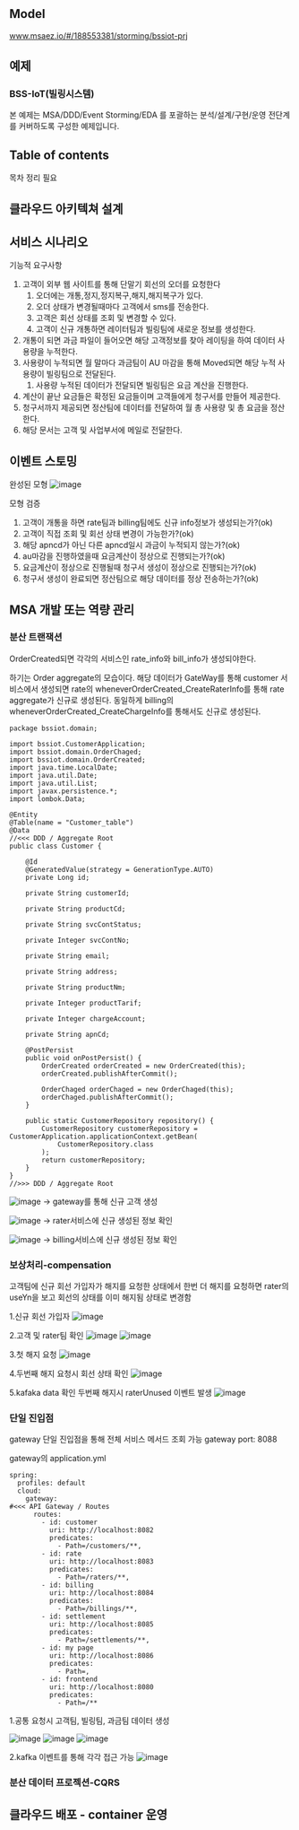 # 

## Model
www.msaez.io/#/188553381/storming/bssiot-prj

## 예제
### BSS-IoT(빌링시스템)

본 예제는 MSA/DDD/Event Storming/EDA 를 포괄하는 분석/설계/구현/운영 전단계를 커버하도록 구성한 예제입니다.

## Table of contents

목차 정리 필요

## 클라우드 아키텍쳐 설계


## 서비스 시나리오

기능적 요구사항
1. 고객이 외부 웹 사이트를 통해 단말기 회선의 오더를 요청한다
    1. 오더에는 개통,정지,정지복구,해지,해지복구가 있다.
    1. 오더 상태가 변경될때마다 고객에서 sms를 전송한다.
    1. 고객은 회선 상태를 조회 및 변경할 수 있다.
    1. 고객이 신규 개통하면 레이터팀과 빌링팀에 새로운 정보를 생성한다. 
2. 개통이 되면 과금 파일이 들어오면 해당 고객정보를 찾아 레이팅을 하여 데이터 사용량을 누적한다.
3. 사용량이 누적되면 월 말마다 과금팀이 AU 마감을 통해 Moved되면 해당 누적 사용량이 빌링팀으로 전달된다.
    1. 사용량 누적된 데이터가 전달되면 빌링팀은 요금 계산을 진행한다. 
4. 계산이 끝난 요금들은 확정된 요금들이며 고객들에게 청구서를 만들어 제공한다.
5. 청구서까지 제공되면 정산팀에 데이터를 전달하여 월 총 사용량 및 총 요금을 정산한다.
6. 해당 문서는 고객 및 사업부서에 메일로 전달한다.


## 이벤트 스토밍 

완성된 모형
![image](https://github.com/newbietop/bssiot/blob/main/%EC%9D%B4%EB%B2%A4%ED%8A%B8%20%EC%8A%A4%ED%86%A0%EB%B0%8D1.PNG)

모형 검증
1. 고객이 개통을 하면 rate팀과 billing팀에도 신규 info정보가 생성되는가?(ok)
2. 고객이 직접 조회 및 회선 상태 변경이 가능한가?(ok)
3. 해당 apncd가 아닌 다른 apncd일시 과금이 누적되지 않는가?(ok)
4. au마감을 진행하였을때 요금계산이 정상으로 진행되는가?(ok)
5. 요금계산이 정상으로 진행될때 청구서 생성이 정상으로 진행되는가?(ok)
6. 청구서 생성이 완료되면 정산팀으로 해당 데이터를 정상 전송하는가?(ok)


## MSA 개발 또는 역량 관리
### 분산 트랜잭션
OrderCreated되면 각각의 서비스인  rate_info와 bill_info가 생성되야한다.

하기는  Order aggregate의 모습이다. 해당 데이터가 GateWay를 통해 customer 서비스에서 생성되면 rate의 wheneverOrderCreated_CreateRaterInfo를 통해 rate aggregate가 신규로 생성된다.
동일하게 billing의 wheneverOrderCreated_CreateChargeInfo를 통해서도 신규로 생성된다.
```
package bssiot.domain;

import bssiot.CustomerApplication;
import bssiot.domain.OrderChaged;
import bssiot.domain.OrderCreated;
import java.time.LocalDate;
import java.util.Date;
import java.util.List;
import javax.persistence.*;
import lombok.Data;

@Entity
@Table(name = "Customer_table")
@Data
//<<< DDD / Aggregate Root
public class Customer {

    @Id
    @GeneratedValue(strategy = GenerationType.AUTO)
    private Long id;

    private String customerId;

    private String productCd;

    private String svcContStatus;

    private Integer svcContNo;

    private String email;

    private String address;

    private String productNm;

    private Integer productTarif;

    private Integer chargeAccount;

    private String apnCd;

    @PostPersist
    public void onPostPersist() {
        OrderCreated orderCreated = new OrderCreated(this);
        orderCreated.publishAfterCommit();

        OrderChaged orderChaged = new OrderChaged(this);
        orderChaged.publishAfterCommit();
    }

    public static CustomerRepository repository() {
        CustomerRepository customerRepository = CustomerApplication.applicationContext.getBean(
            CustomerRepository.class
        );
        return customerRepository;
    }
}
//>>> DDD / Aggregate Root

```
![image](https://github.com/newbietop/bssiot/blob/main/saga%201.PNG) 
-> gateway를 통해 신규 고객 생성

![image](https://github.com/newbietop/bssiot/blob/main/saga2.PNG) 
-> rater서비스에 신규 생성된 정보 확인

![image](https://github.com/newbietop/bssiot/blob/main/saga3.PNG) 
-> billing서비스에 신규 생성된 정보 확인

### 보상처리-compensation

고객팀에 신규 회선 가입자가 해지를 요청한 상태에서 한번 더 해지를 요청하면 rater의 useYn을 보고 회선의 상태를 이미 해지됨 상태로 변경함

1.신규 회선 가입자
![image](https://github.com/newbietop/bssiot/blob/main/%EB%B3%B4%EC%83%81%EC%B2%98%EB%A6%AC1.PNG)

2.고객 및 rater팀 확인
![image](https://github.com/newbietop/bssiot/blob/main/%EB%B3%B4%EC%83%81%EC%B2%98%EB%A6%AC2.PNG)
![image](https://github.com/newbietop/bssiot/blob/main/%EB%B3%B4%EC%83%81%EC%B2%98%EB%A6%AC3.PNG)

3.첫 해지 요청
![image](https://github.com/newbietop/bssiot/blob/main/%EB%B3%B4%EC%83%81%EC%B2%98%EB%A6%AC4.PNG)

4.두번째 해지 요청시 회선 상태 확인
![image](https://github.com/newbietop/bssiot/blob/main/%EB%B3%B4%EC%83%81%EC%B2%98%EB%A6%AC5.PNG)

5.kafaka data 확인 두번째 해지시 raterUnused 이벤트 발생
![image](https://github.com/newbietop/bssiot/blob/main/%EB%B3%B4%EC%83%81%EC%B2%98%EB%A6%AC6.PNG)

### 단일 진입점

gateway 단일 진입점을 통해 전체 서비스 메서드 조회 가능
gateway port: 8088

gateway의 application.yml
```
spring:
  profiles: default
  cloud:
    gateway:
#<<< API Gateway / Routes
      routes:
        - id: customer
          uri: http://localhost:8082
          predicates:
            - Path=/customers/**, 
        - id: rate
          uri: http://localhost:8083
          predicates:
            - Path=/raters/**, 
        - id: billing
          uri: http://localhost:8084
          predicates:
            - Path=/billings/**, 
        - id: settlement
          uri: http://localhost:8085
          predicates:
            - Path=/settlements/**, 
        - id: my page
          uri: http://localhost:8086
          predicates:
            - Path=, 
        - id: frontend
          uri: http://localhost:8080
          predicates:
            - Path=/**
```

1.공통 요청시 고객팀, 빌링팀, 과금팀 데이터 생성

![image](https://github.com/newbietop/bssiot/blob/main/%EB%B3%B4%EC%83%81%EC%B2%98%EB%A6%AC2.PNG)
![image](https://github.com/newbietop/bssiot/blob/main/%EB%B3%B4%EC%83%81%EC%B2%98%EB%A6%AC3.PNG)
![image](https://github.com/newbietop/bssiot/blob/main/gateway.PNG)

2.kafka 이벤트를 통해 각각 접근 가능
![image](https://github.com/newbietop/bssiot/blob/main/kafka.PNG)

### 분산 데이터 프로젝션-CQRS



## 클라우드 배포 - container 운영









